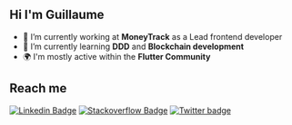 ## Hi I'm Guillaume

- 🔭 I’m currently working at **MoneyTrack** as a Lead frontend developer
- 🌱 I’m currently learning **DDD** and **Blockchain development**
- 🌍 I'm mostly active within the **Flutter Community**&nbsp;

## Reach me
[![Linkedin Badge](https://img.shields.io/badge/LinkedIn-0077B5?style=for-the-badge&logo=linkedin&logoColor=white)](https://www.linkedin.com/in/guillaumelavignotte)
[![Stackoverflow Badge](https://img.shields.io/badge/Stack_Overflow-FE7A16?style=for-the-badge&logo=stack-overflow&logoColor=white)](https://stackoverflow.com/users/12107390/glavigno)
[![Twitter badge](https://img.shields.io/badge/Twitter-1DA1F2?style=for-the-badge&logo=twitter&logoColor=white)](https://twitter.com/_glavigno)
